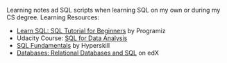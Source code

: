 Learning notes ad SQL scripts when learning SQL on my own or during my CS degree.
Learning Resources: 
 - [Learn SQL: SQL Tutorial for Beginners](https://www.programiz.com/sql/online-compiler/) by Programiz
 - Udacity Course: [SQL for Data Analysis](https://learn.udacity.com/courses/ud198)
 - [SQL Fundamentals](https://hyperskill.org/tracks/31) by Hyperskill  
 - [Databases: Relational Databases and SQL](https://learning.edx.org/course/course-v1:StanfordOnline+SOE.YDB-SQL0001+2T2020/home) on edX
